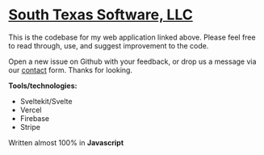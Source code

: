 # [South Texas Software, LLC](https://southtexas.software)

This is the codebase for my web application linked above. Please feel free to read through, use, and suggest improvement to the code. 

Open a new issue on Github with your feedback, or drop us a message via our [contact](https://southtexas.software/contact-us) form. Thanks for looking.

**Tools/technologies:**
- Sveltekit/Svelte
- Vercel
- Firebase
- Stripe

Written almost 100% in **Javascript**